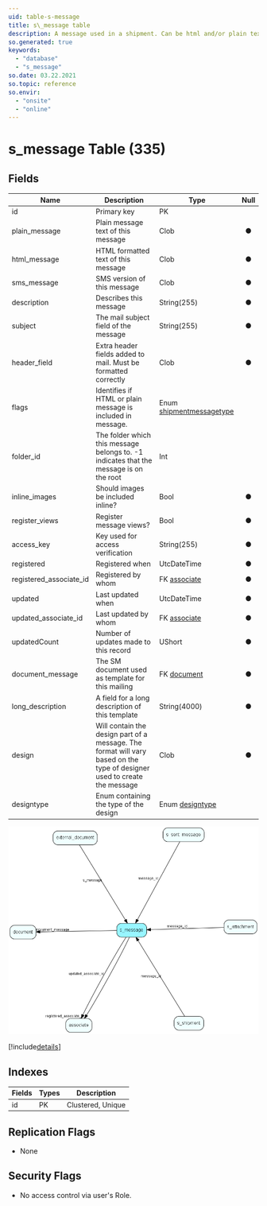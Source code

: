 ```yaml
---
uid: table-s-message
title: s\_message table
description: A message used in a shipment. Can be html and/or plain text
so.generated: true
keywords:
  - "database"
  - "s_message"
so.date: 03.22.2021
so.topic: reference
so.envir:
  - "onsite"
  - "online"
---
```


# s\_message Table (335)

## Fields

| Name | Description | Type | Null |
|------|-------------|------|:----:|
|id|Primary key|PK| |
|plain\_message|Plain message text of this message|Clob|&#x25CF;|
|html\_message|HTML formatted text of this message|Clob|&#x25CF;|
|sms\_message|SMS version of this message|Clob|&#x25CF;|
|description|Describes this message|String(255)|&#x25CF;|
|subject|The mail subject field of the message|String(255)|&#x25CF;|
|header\_field|Extra header fields added to mail. Must be formatted correctly|Clob|&#x25CF;|
|flags|Identifies if HTML or plain message is included in message.|Enum [shipmentmessagetype](enums/shipmentmessagetype.md)| |
|folder\_id|The folder which this message belongs to. -1 indicates that the message is on the root|Int| |
|inline\_images|Should images be included inline?|Bool|&#x25CF;|
|register\_views|Register message views?|Bool|&#x25CF;|
|access\_key|Key used for access verification|String(255)|&#x25CF;|
|registered|Registered when|UtcDateTime|&#x25CF;|
|registered\_associate\_id|Registered by whom|FK [associate](associate.md)|&#x25CF;|
|updated|Last updated when|UtcDateTime|&#x25CF;|
|updated\_associate\_id|Last updated by whom|FK [associate](associate.md)|&#x25CF;|
|updatedCount|Number of updates made to this record|UShort|&#x25CF;|
|document\_message|The SM document used as template for this mailing|FK [document](document.md)|&#x25CF;|
|long\_description|A field for a long description of this template|String(4000)|&#x25CF;|
|design|Will contain the design part of a message. The format will vary based on the type of designer used to create the message|Clob|&#x25CF;|
|designtype|Enum containing the type of the design|Enum [designtype](enums/designtype.md)| |


![s_message table relationship diagram](./media/s_message.png)

[!include[details](./includes/s-message.md)]

## Indexes

| Fields | Types | Description |
|--------|-------|-------------|
|id |PK |Clustered, Unique |

## Replication Flags

* None

## Security Flags

* No access control via user's Role.

